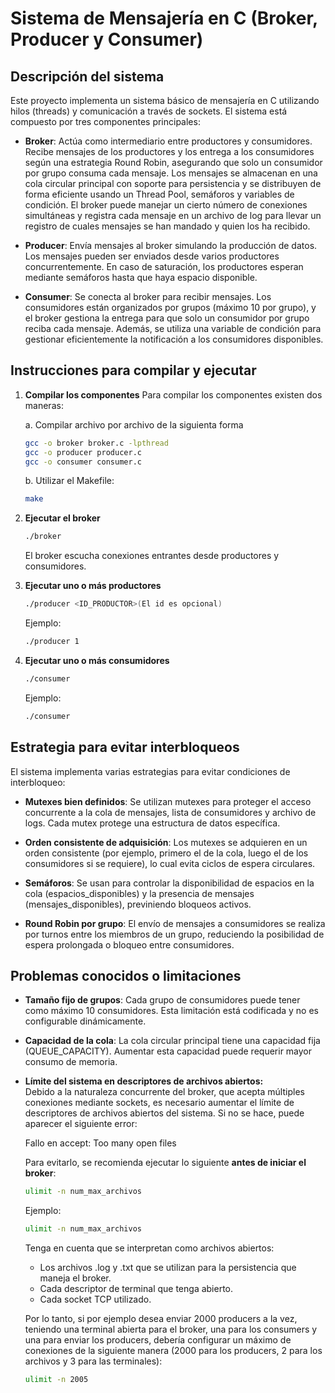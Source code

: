 
# Sistema de Mensajería en C (Broker, Producer y Consumer)

## Descripción del sistema

Este proyecto implementa un sistema básico de mensajería en C utilizando hilos (threads) y comunicación a través de sockets.
El sistema está compuesto por tres componentes principales:

- **Broker**: Actúa como intermediario entre productores y consumidores. 
Recibe mensajes de los productores y los entrega a los consumidores según una estrategia Round Robin, 
asegurando que solo un consumidor por grupo consuma cada mensaje. Los mensajes se almacenan en una cola circular principal con soporte para persistencia 
y se distribuyen de forma eficiente usando un Thread Pool, semáforos y variables de condición.
El broker puede manejar un cierto número de conexiones simultáneas y registra cada mensaje en un archivo de log para llevar un registro de cuales mensajes se han 
mandado y quien los ha recibido.

- **Producer**: Envía mensajes al broker simulando la producción de datos. Los mensajes pueden ser enviados desde varios productores 
concurrentemente. En caso de saturación, los productores esperan mediante semáforos hasta que haya espacio disponible.

- **Consumer**: Se conecta al broker para recibir mensajes. Los consumidores están organizados por grupos (máximo 10 por grupo), 
y el broker gestiona la entrega para que solo un consumidor por grupo reciba cada mensaje. Además, se utiliza una variable de
condición para gestionar eficientemente la notificación a los consumidores disponibles.

## Instrucciones para compilar y ejecutar

1. **Compilar los componentes**
   Para compilar los componentes existen dos maneras:

   a. Compilar archivo por archivo de la siguienta forma
      ```bash
      gcc -o broker broker.c -lpthread
      gcc -o producer producer.c
      gcc -o consumer consumer.c
      ```

   b. Utilizar el Makefile:
      ```bash
      make
      ```

2. **Ejecutar el broker**

   ```bash
   ./broker
   ```

   El broker escucha conexiones entrantes desde productores y consumidores.

3. **Ejecutar uno o más productores**

   ```bash
   ./producer <ID_PRODUCTOR>(El id es opcional)
   ```

   Ejemplo:

   ```bash
   ./producer 1
   ```

4. **Ejecutar uno o más consumidores**

   ```bash
   ./consumer
   ```

   Ejemplo:

   ```bash
   ./consumer
   ```

## Estrategia para evitar interbloqueos

El sistema implementa varias estrategias para evitar condiciones de interbloqueo:

- **Mutexes bien definidos**: Se utilizan mutexes para proteger el acceso concurrente a la cola de mensajes, 
lista de consumidores y archivo de logs. Cada mutex protege una estructura de datos específica.

- **Orden consistente de adquisición**: Los mutexes se adquieren en un orden consistente (por ejemplo, primero el de la cola, 
luego el de los consumidores si se requiere), lo cual evita ciclos de espera circulares.

- **Semáforos**: Se usan para controlar la disponibilidad de espacios en la cola (espacios_disponibles) y 
la presencia de mensajes (mensajes_disponibles), previniendo bloqueos activos.

 
- **Round Robin por grupo**: El envío de mensajes a consumidores se realiza por turnos entre los miembros de un grupo,
 reduciendo la posibilidad de espera prolongada o bloqueo entre consumidores.

## Problemas conocidos o limitaciones

- **Tamaño fijo de grupos**: Cada grupo de consumidores puede tener como máximo 10 consumidores. 
Esta limitación está codificada y no es configurable dinámicamente.

- **Capacidad de la cola**: La cola circular principal tiene una capacidad fija (QUEUE_CAPACITY). 
Aumentar esta capacidad puede requerir mayor consumo de memoria.
<!-- 
- **Escalabilidad limitada**: Aunque el diseño soporta múltiples conexiones, no está optimizado para alta concurrencia 
o grandes volúmenes de mensajes, su limite de consumidores es de 1000 y de productores es de 7500. -->

- **Límite del sistema en descriptores de archivos abiertos:**  
  Debido a la naturaleza concurrente del broker, que acepta múltiples conexiones mediante sockets, es necesario aumentar el límite de descriptores de archivos abiertos del sistema. Si no se hace, puede aparecer el siguiente error:

   Fallo en accept: Too many open files

   Para evitarlo, se recomienda ejecutar lo siguiente **antes de iniciar el broker**:

   ```bash
   ulimit -n num_max_archivos
   ```

   Ejemplo:

   ```bash
   ulimit -n num_max_archivos
   ```

   Tenga en cuenta que se interpretan como archivos abiertos:
   - Los archivos .log y .txt que se utilizan para la persistencia que maneja el broker.
   - Cada descriptor de terminal que tenga abierto.
   - Cada socket TCP utilizado.

   Por lo tanto, si por ejemplo desea enviar 2000 producers a la vez, teniendo una terminal abierta para el broker, una para los consumers y una para enviar los producers, debería configurar un máximo de conexiones de la siguiente manera (2000 para los producers, 2 para los archivos y 3 para las terminales):
   ```bash
   ulimit -n 2005
   ```